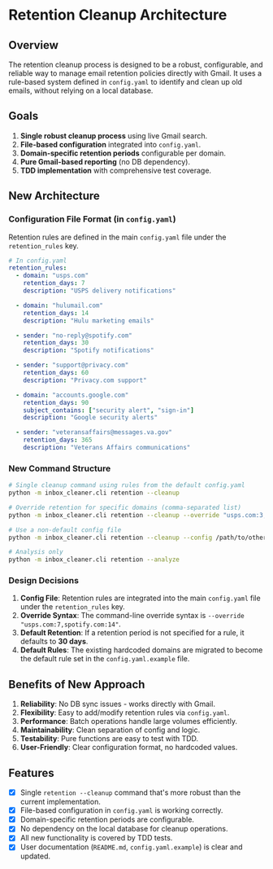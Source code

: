 # Retention Cleanup Architecture

## Overview

The retention cleanup process is designed to be a robust, configurable, and reliable way to manage email retention policies directly with Gmail. It uses a rule-based system defined in `config.yaml` to identify and clean up old emails, without relying on a local database.

## Goals

1.  **Single robust cleanup process** using live Gmail search.
2.  **File-based configuration** integrated into `config.yaml`.
3.  **Domain-specific retention periods** configurable per domain.
4.  **Pure Gmail-based reporting** (no DB dependency).
5.  **TDD implementation** with comprehensive test coverage.

## New Architecture

### Configuration File Format (in `config.yaml`)

Retention rules are defined in the main `config.yaml` file under the `retention_rules` key.

```yaml
# In config.yaml
retention_rules:
  - domain: "usps.com"
    retention_days: 7
    description: "USPS delivery notifications"

  - domain: "hulumail.com"
    retention_days: 14
    description: "Hulu marketing emails"

  - sender: "no-reply@spotify.com"
    retention_days: 30
    description: "Spotify notifications"

  - sender: "support@privacy.com"
    retention_days: 60
    description: "Privacy.com support"

  - domain: "accounts.google.com"
    retention_days: 90
    subject_contains: ["security alert", "sign-in"]
    description: "Google security alerts"

  - sender: "veteransaffairs@messages.va.gov"
    retention_days: 365
    description: "Veterans Affairs communications"
```

### New Command Structure

```bash
# Single cleanup command using rules from the default config.yaml
python -m inbox_cleaner.cli retention --cleanup

# Override retention for specific domains (comma-separated list)
python -m inbox_cleaner.cli retention --cleanup --override "usps.com:3,spotify.com:14"

# Use a non-default config file
python -m inbox_cleaner.cli retention --cleanup --config /path/to/other_config.yaml

# Analysis only
python -m inbox_cleaner.cli retention --analyze
```

### Design Decisions

1.  **Config File**: Retention rules are integrated into the main `config.yaml` file under the `retention_rules` key.
2.  **Override Syntax**: The command-line override syntax is `--override "usps.com:7,spotify.com:14"`.
3.  **Default Retention**: If a retention period is not specified for a rule, it defaults to **30 days**.
4.  **Default Rules**: The existing hardcoded domains are migrated to become the default rule set in the `config.yaml.example` file.

## Benefits of New Approach

1.  **Reliability**: No DB sync issues - works directly with Gmail.
2.  **Flexibility**: Easy to add/modify retention rules via `config.yaml`.
3.  **Performance**: Batch operations handle large volumes efficiently.
4.  **Maintainability**: Clean separation of config and logic.
5.  **Testability**: Pure functions are easy to test with TDD.
6.  **User-Friendly**: Clear configuration format, no hardcoded values.

## Features

-   [x] Single `retention --cleanup` command that's more robust than the current implementation.
-   [x] File-based configuration in `config.yaml` is working correctly.
-   [x] Domain-specific retention periods are configurable.
-   [x] No dependency on the local database for cleanup operations.
-   [x] All new functionality is covered by TDD tests.
-   [x] User documentation (`README.md`, `config.yaml.example`) is clear and updated.
